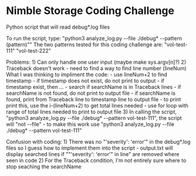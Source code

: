 # Nimble Storage Coding Challenge
Python script that will read debug*.log files

To run the script, type:
	"python3 analyze_log.py --file ./debug\* --pattern (pattern)""
The two patterns tested for this coding challenge are:
	"vol-test-111"
	"vol-test-222"

Problems:
    1) Can only handle one user input (maybe make sys.argv[n]?)
    2) Traceback doesn't work
        - need to find a way to find line number (lineNum)
        What I was thinking to impliment the code:
        - use lineNum+2 to find timestamp
        - if timestamp does not exist, do not print to output
        - if timestamp exist, then ...
        - search if searchName is in Traceback lines
        - if searchName is not found, do not print to output file
        - if searchName is found, print from Traceback line to timestamp line to output file
        - to print print this, use the i-(lineNum+2) to get total lines needed
        - use for loop with range of total lines needed to print to output file
    3) In calling the script, "python3 analyze_log.py --file ./debug* --pattern vol-test-111", the script will "not --file"
        - to make this work use "python3 analyze_log.py --file ./debug\* --pattern vol-test-111"

        
Confusion with coding:
    1) There was no "'severity': 'error'" in the debug*.log files so I guess how to implement them into the script
    	- output.txt will display searched lines if ""'severity': 'error'" in line" are removed where seen in code
    2) For the Traceback condition, I'm not entirely sure where to stop seaching the searchName